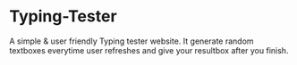 # Typing-Tester
A simple &amp; user friendly Typing tester website. It generate random textboxes everytime user refreshes and give your resultbox after you finish.
